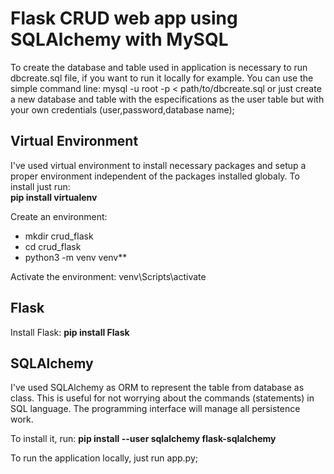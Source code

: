 # Flask CRUD web app using SQLAlchemy with MySQL

To create the database and table used in application is necessary to run dbcreate.sql file, if you want to run it locally for example.
You can use the simple command line: mysql -u root -p < path/to/dbcreate.sql or just create a new database and table with the especifications as the user table but with your own credentials (user,password,database name);

## Virtual Environment

I've used virtual environment to install necessary packages and setup a proper environment independent of the packages installed globaly. To install just run:     
**pip install virtualenv**

Create an environment:
* mkdir crud_flask
* cd crud_flask
* python3 -m venv venv**

Activate the environment:
venv\Scripts\activate

## Flask

Install Flask:
**pip install Flask**

## SQLAlchemy

I've used SQLAlchemy as ORM to represent the table from database as class. This is useful for not worrying about the commands (statements) in SQL language. The programming interface will manage all persistence work.

To install it, run: 
**pip install --user sqlalchemy flask-sqlalchemy**

To run the application locally, just run app.py;
